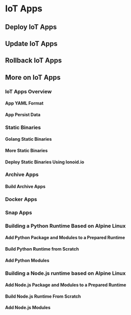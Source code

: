# IoT Apps

## Deploy IoT Apps
## Update IoT Apps
## Rollback IoT Apps
## More on IoT Apps
### IoT Apps Overview
#### App YAML Format
#### App Persist Data
### Static Binaries
#### Golang Static Binaries
#### More Static Binaries
#### Deploy Static Binaries Using Ionoid.io
### Archive Apps
#### Build Archive Apps
### Docker Apps
### Snap Apps
### Building a Python Runtime Based on Alpine Linux
#### Add Python Package and Modules to a Prepared Runtime
#### Build Python Runtime from Scratch
#### Add Python Modules
### Building a Node.js runtime based on Alpine Linux
#### Add Node.js Package and Modules to a Prepared Runtime
#### Build Node.js Runtime From Scratch
#### Add Node.js Modules
